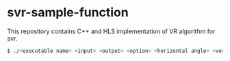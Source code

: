 # svr-sample-function

This repository contains C++ and HLS implementation of VR algorithm for svr.

```sh
$ ./<executable name> <input> <output> <option> <horizontal angle> <vertical angle> 
```
